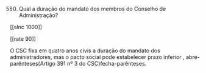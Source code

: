 580.  Qual  a duração do mandato  dos membros  do Conselho  de Administração?

[[slnc 1000]]

[[rate 90]]

O  CSC  fixa  em  quatro  anos  civis  a  duração  do  mandato  dos  administradores,  mas  o  pacto social pode estabelecer prazo inferior  , abre-parênteses(Artigo 391  nº 3  do CSC)fecha-parênteses.
